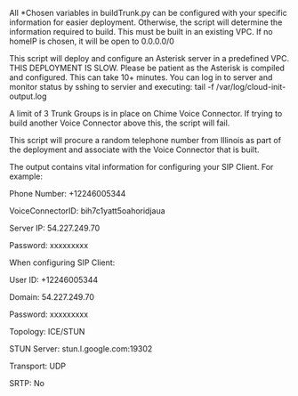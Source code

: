 All *Chosen variables in buildTrunk.py can be configured with your specific information for easier deployment.  Otherwise, the script will determine the information required to build.  This must be built in an existing VPC.  If no homeIP is chosen, it will be open to 0.0.0.0/0

This script will deploy and configure an Asterisk server in a predefined VPC.  THIS DEPLOYMENT IS SLOW.  Please be patient as the Asterisk is compiled and configured.  This can take 10+ minutes.  You can log in to server and monitor status by sshing to servier and executing:
tail -f /var/log/cloud-init-output.log

A limit of 3 Trunk Groups is in place on Chime Voice Connector.  If trying to build another Voice Connector above this, the script will fail.

This script will procure a random telephone number from Illinois as part of the deployment and associate with the Voice Connector that is built.

The output contains vital information for configuring your SIP Client.  For example:

Phone Number: +12246005344

VoiceConnectorID: bih7c1yatt5oahoridjaua

Server IP: 54.227.249.70

Password: xxxxxxxxx


When configuring SIP Client:

User ID: +12246005344

Domain: 54.227.249.70

Password: xxxxxxxxx

Topology: ICE/STUN

STUN Server: stun.l.google.com:19302

Transport: UDP

SRTP: No


